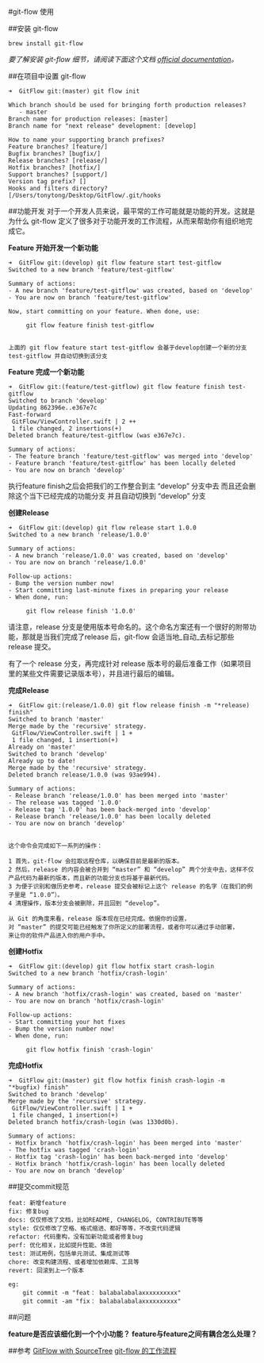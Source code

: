 #git-flow 使用


##安装 git-flow
    
    brew install git-flow

*要了解安装 git-flow 细节，请阅读下面这个文档 [official documentation](https://github.com/petervanderdoes/gitflow/wiki#installing-git-flow)。*

##在项目中设置 git-flow
    
    ➜  GitFlow git:(master) git flow init

    Which branch should be used for bringing forth production releases?
       - master
    Branch name for production releases: [master]
    Branch name for "next release" development: [develop]
    
    How to name your supporting branch prefixes?
    Feature branches? [feature/]
    Bugfix branches? [bugfix/]
    Release branches? [release/]
    Hotfix branches? [hotfix/]
    Support branches? [support/]
    Version tag prefix? []
    Hooks and filters directory? [/Users/tonytong/Desktop/GitFlow/.git/hooks


##功能开发
对于一个开发人员来说，最平常的工作可能就是功能的开发。这就是为什么 git-flow 定义了很多对于功能开发的工作流程，从而来帮助你有组织地完成它。

**Feature 开始开发一个新功能**
    

    ➜  GitFlow git:(develop) git flow feature start test-gitflow
    Switched to a new branch 'feature/test-gitflow'
    
    Summary of actions:
    - A new branch 'feature/test-gitflow' was created, based on 'develop'
    - You are now on branch 'feature/test-gitflow'
    
    Now, start committing on your feature. When done, use:
    
         git flow feature finish test-gitflow
         
    
    上面的 git flow feature start test-gitflow 会基于develop创建一个新的分支test-gitflow 并自动切换到该分支


**Feature 完成一个新功能**
    
    ➜  GitFlow git:(feature/test-gitflow) git flow feature finish test-gitflow
    Switched to branch 'develop'
    Updating 862396e..e367e7c
    Fast-forward
     GitFlow/ViewController.swift | 2 ++
     1 file changed, 2 insertions(+)
    Deleted branch feature/test-gitflow (was e367e7c).
    
    Summary of actions:
    - The feature branch 'feature/test-gitflow' was merged into 'develop'
    - Feature branch 'feature/test-gitflow' has been locally deleted
    - You are now on branch 'develop'

执行feature finish之后会把我们的工作整合到主 “develop” 分支中去 
而且还会删除这个当下已经完成的功能分支 并且自动切换到 “develop” 分支 

**创建Release**

    ➜  GitFlow git:(develop) git flow release start 1.0.0
    Switched to a new branch 'release/1.0.0'
    
    Summary of actions:
    - A new branch 'release/1.0.0' was created, based on 'develop'
    - You are now on branch 'release/1.0.0'
    
    Follow-up actions:
    - Bump the version number now!
    - Start committing last-minute fixes in preparing your release
    - When done, run:
    
         git flow release finish '1.0.0'
         
    
请注意，release 分支是使用版本号命名的。这个命名方案还有一个很好的附带功能，那就是当我们完成了release 后，git-flow 会适当地_自动_去标记那些 release 提交。

有了一个 release 分支，再完成针对 release 版本号的最后准备工作（如果项目里的某些文件需要记录版本号），并且进行最后的编辑。


         
**完成Release**

    ➜  GitFlow git:(release/1.0.0) git flow release finish -m "*release) finish"
    Switched to branch 'master'
    Merge made by the 'recursive' strategy.
     GitFlow/ViewController.swift | 1 +
     1 file changed, 1 insertion(+)
    Already on 'master'
    Switched to branch 'develop'
    Already up to date!
    Merge made by the 'recursive' strategy.
    Deleted branch release/1.0.0 (was 93ae994).
    
    Summary of actions:
    - Release branch 'release/1.0.0' has been merged into 'master'
    - The release was tagged '1.0.0'
    - Release tag '1.0.0' has been back-merged into 'develop'
    - Release branch 'release/1.0.0' has been locally deleted
    - You are now on branch 'develop'


    这个命令会完成如下一系列的操作：

    1 首先，git-flow 会拉取远程仓库，以确保目前是最新的版本。
    2 然后，release 的内容会被合并到 “master” 和 “develop” 两个分支中去，这样不仅产品代码为最新的版本，而且新的功能分支也将基于最新代码。
    3 为便于识别和做历史参考，release 提交会被标记上这个 release 的名字（在我们的例子里是 “1.0.0”）。
    4 清理操作，版本分支会被删除，并且回到 “develop”。
    
    从 Git 的角度来看，release 版本现在已经完成。依据你的设置，
    对 “master” 的提交可能已经触发了你所定义的部署流程，或者你可以通过手动部署，
    来让你的软件产品进入你的用户手中。


**创建Hotfix**

    ➜  GitFlow git:(develop) git flow hotfix start crash-login
    Switched to a new branch 'hotfix/crash-login'
    
    Summary of actions:
    - A new branch 'hotfix/crash-login' was created, based on 'master'
    - You are now on branch 'hotfix/crash-login'
    
    Follow-up actions:
    - Start committing your hot fixes
    - Bump the version number now!
    - When done, run:
    
         git flow hotfix finish 'crash-login'

**完成Hotfix**

    ➜  GitFlow git:(master) git flow hotfix finish crash-login -m "*bugfix) finish"
    Switched to branch 'develop'
    Merge made by the 'recursive' strategy.
     GitFlow/ViewController.swift | 1 +
     1 file changed, 1 insertion(+)
    Deleted branch hotfix/crash-login (was 1330d0b).
    
    Summary of actions:
    - Hotfix branch 'hotfix/crash-login' has been merged into 'master'
    - The hotfix was tagged 'crash-login'
    - Hotfix tag 'crash-login' has been back-merged into 'develop'
    - Hotfix branch 'hotfix/crash-login' has been locally deleted
    - You are now on branch 'develop'



##提交commit规范

    feat: 新增feature
    fix: 修复bug
    docs: 仅仅修改了文档，比如README, CHANGELOG, CONTRIBUTE等等
    style: 仅仅修改了空格、格式缩进、都好等等，不改变代码逻辑
    refactor: 代码重构，没有加新功能或者修复bug
    perf: 优化相关，比如提升性能、体验
    test: 测试用例，包括单元测试、集成测试等
    chore: 改变构建流程、或者增加依赖库、工具等
    revert: 回滚到上一个版本
    
    eg:
        git commit -m "feat： balabalabalaxxxxxxxxxx"
        git commit -am "fix： balabalabalaxxxxxxxxxx"


##问题

**feature是否应该细化到一个个小功能？**
**feature与feature之间有耦合怎么处理？**


##参考
[GitFlow with SourceTree](https://www.jianshu.com/p/8a3988057d0f)
[git-flow 的工作流程](https://www.git-tower.com/learn/git/ebook/cn/command-line/advanced-topics/git-flow)

